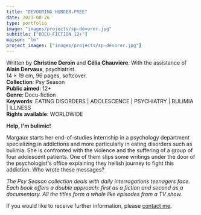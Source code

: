 ```yaml
---
title: "DEVOURING HUNGER-FREE"
date: 2021-08-26
type: portfolio
image: "images/projects/sp-dévorer.jpg"
subtitle: ["DOCU-FICTION 12+"]
maison: "lm"
project_images: ["images/projects/sp-dévorer.jpg"]
---
```


Written by **Christine Deroin** and **Célia Chauvière**.
With the assistance of **Alain Dervaux**, psychiatrist.   
14 × 19 cm, 96 pages, softcover.   
**Collection**: Psy Season   
**Public aimed**: 12+   
**Genre**: Docu-fiction      
**Keywords**: EATING DISORDERS | ADOLESCENCE | PSYCHIATRY | BULIMIA | ILLNESS   
**Rights available**: WORLDWIDE
     

 
**Help, I'm bulimic!**

Margaux starts her end-of-studies internship in a psychology department specializing in addictions
and more particularly in eating disorders such as bulimia. She is confronted with the violence and the suffering
of a group of four adolescent patients. One of them slips some writings under the door of the psychologist's office
explaining they hellish journey to fight this addiction.
Who wrote these messages? 





*The Psy Season collection deals with daily interrogations teenagers face. Each book offers a double approach: first as a fiction and second as a documentary. All the titles form a whole like episodes from a TV show.*   






If you would like to receive further information, please [contact me](mailto:melanie.guillaumin.edition@gmail.com).


